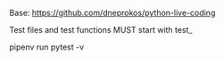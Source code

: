 Base: https://github.com/dneprokos/python-live-coding

Test files and test functions MUST start with
test\_

pipenv run pytest -v

